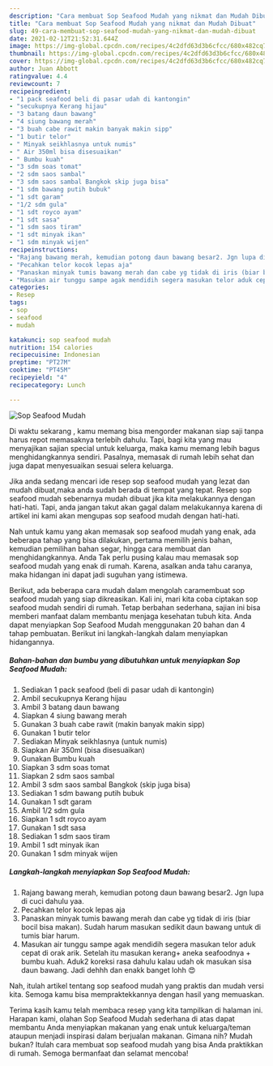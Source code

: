 ```yaml
---
description: "Cara membuat Sop Seafood Mudah yang nikmat dan Mudah Dibuat"
title: "Cara membuat Sop Seafood Mudah yang nikmat dan Mudah Dibuat"
slug: 49-cara-membuat-sop-seafood-mudah-yang-nikmat-dan-mudah-dibuat
date: 2021-02-12T21:52:31.644Z
image: https://img-global.cpcdn.com/recipes/4c2dfd63d3b6cfcc/680x482cq70/sop-seafood-mudah-foto-resep-utama.jpg
thumbnail: https://img-global.cpcdn.com/recipes/4c2dfd63d3b6cfcc/680x482cq70/sop-seafood-mudah-foto-resep-utama.jpg
cover: https://img-global.cpcdn.com/recipes/4c2dfd63d3b6cfcc/680x482cq70/sop-seafood-mudah-foto-resep-utama.jpg
author: Juan Abbott
ratingvalue: 4.4
reviewcount: 7
recipeingredient:
- "1 pack seafood beli di pasar udah di kantongin"
- "secukupnya Kerang hijau"
- "3 batang daun bawang"
- "4 siung bawang merah"
- "3 buah cabe rawit makin banyak makin sipp"
- "1 butir telor"
- " Minyak seikhlasnya untuk numis"
- " Air 350ml bisa disesuaikan"
- " Bumbu kuah"
- "3 sdm soas tomat"
- "2 sdm saos sambal"
- "3 sdm saos sambal Bangkok skip juga bisa"
- "1 sdm bawang putih bubuk"
- "1 sdt garam"
- "1/2 sdm gula"
- "1 sdt royco ayam"
- "1 sdt sasa"
- "1 sdm saos tiram"
- "1 sdt minyak ikan"
- "1 sdm minyak wijen"
recipeinstructions:
- "Rajang bawang merah, kemudian potong daun bawang besar2. Jgn lupa di cuci dahulu yaa."
- "Pecahkan telor kocok lepas aja"
- "Panaskan minyak tumis bawang merah dan cabe yg tidak di iris (biar bocil bisa makan). Sudah harum masukan sedikit daun bawang untuk di tumis biar harum."
- "Masukan air tunggu sampe agak mendidih segera masukan telor aduk cepat di orak arik. Setelah itu masukan kerang+ aneka seafoodnya + bumbu kuah. Aduk2 koreksi rasa dahulu kalau udah ok masukan sisa daun bawang. Jadi dehhh dan enakk banget lohh 😍"
categories:
- Resep
tags:
- sop
- seafood
- mudah

katakunci: sop seafood mudah 
nutrition: 154 calories
recipecuisine: Indonesian
preptime: "PT27M"
cooktime: "PT45M"
recipeyield: "4"
recipecategory: Lunch

---
```



![Sop Seafood Mudah](https://img-global.cpcdn.com/recipes/4c2dfd63d3b6cfcc/680x482cq70/sop-seafood-mudah-foto-resep-utama.jpg)

Di waktu  sekarang , kamu memang bisa mengorder makanan siap saji tanpa harus repot memasaknya terlebih dahulu. Tapi, bagi kita yang mau menyajikan sajian special untuk keluarga, maka kamu memang lebih bagus menghidangkannya sendiri. Pasalnya, memasak di rumah lebih sehat dan juga dapat menyesuaikan sesuai selera keluarga.

Jika anda sedang mencari ide resep sop seafood mudah yang lezat dan mudah dibuat,maka anda sudah berada di tempat yang tepat. Resep sop seafood mudah  sebenarnya mudah dibuat jika kita melakukannya dengan hati-hati. Tapi, anda jangan takut akan gagal dalam melakukannya 
karena di artikel ini kami akan mengupas sop seafood mudah dengan hati-hati.  



Nah untuk kamu yang akan memasak sop seafood mudah yang enak, ada beberapa tahap yang bisa dilakukan, pertama memilih jenis bahan, kemudian pemilihan bahan segar, hingga cara membuat dan menghidangkannya. Anda Tak perlu pusing kalau mau memasak sop seafood mudah yang enak di rumah. Karena, asalkan anda  tahu caranya, maka hidangan ini dapat jadi suguhan yang istimewa.

Berikut, ada beberapa cara mudah dalam mengolah caramembuat sop seafood mudah yang siap dikreasikan. Kali ini, mari kita coba ciptakan sop seafood mudah sendiri di rumah. Tetap berbahan sederhana, sajian ini bisa memberi manfaat dalam membantu menjaga kesehatan tubuh kita. Anda dapat menyiapkan Sop Seafood Mudah menggunakan 20 bahan dan 4 tahap pembuatan. Berikut ini langkah-langkah dalam menyiapkan hidangannya.

<!--inarticleads1-->

##### Bahan-bahan dan bumbu yang dibutuhkan untuk menyiapkan Sop Seafood Mudah:

1. Sediakan 1 pack seafood (beli di pasar udah di kantongin)
1. Ambil secukupnya Kerang hijau
1. Ambil 3 batang daun bawang
1. Siapkan 4 siung bawang merah
1. Gunakan 3 buah cabe rawit (makin banyak makin sipp)
1. Gunakan 1 butir telor
1. Sediakan  Minyak seikhlasnya (untuk numis)
1. Siapkan  Air 350ml (bisa disesuaikan)
1. Gunakan  Bumbu kuah
1. Siapkan 3 sdm soas tomat
1. Siapkan 2 sdm saos sambal
1. Ambil 3 sdm saos sambal Bangkok (skip juga bisa)
1. Sediakan 1 sdm bawang putih bubuk
1. Gunakan 1 sdt garam
1. Ambil 1/2 sdm gula
1. Siapkan 1 sdt royco ayam
1. Gunakan 1 sdt sasa
1. Sediakan 1 sdm saos tiram
1. Ambil 1 sdt minyak ikan
1. Gunakan 1 sdm minyak wijen




<!--inarticleads2-->

##### Langkah-langkah menyiapkan Sop Seafood Mudah:

1. Rajang bawang merah, kemudian potong daun bawang besar2. Jgn lupa di cuci dahulu yaa.
1. Pecahkan telor kocok lepas aja
1. Panaskan minyak tumis bawang merah dan cabe yg tidak di iris (biar bocil bisa makan). Sudah harum masukan sedikit daun bawang untuk di tumis biar harum.
1. Masukan air tunggu sampe agak mendidih segera masukan telor aduk cepat di orak arik. Setelah itu masukan kerang+ aneka seafoodnya + bumbu kuah. Aduk2 koreksi rasa dahulu kalau udah ok masukan sisa daun bawang. Jadi dehhh dan enakk banget lohh 😍




Nah, itulah artikel tentang  sop seafood mudah  yang praktis dan mudah versi kita. Semoga kamu bisa mempraktekkannya dengan hasil yang memuaskan. 

Terima kasih kamu telah membaca resep yang kita tampilkan di halaman ini. Harapan kami, olahan  Sop Seafood Mudah sederhana di atas dapat membantu Anda menyiapkan makanan yang enak untuk keluarga/teman ataupun menjadi inspirasi dalam berjualan makanan. Gimana nih? Mudah bukan? Itulah cara membuat sop seafood mudah yang bisa Anda praktikkan di rumah. Semoga bermanfaat dan selamat mencoba!

